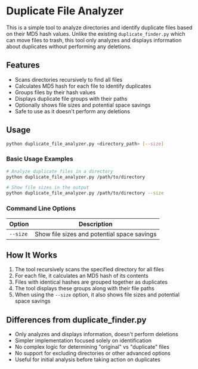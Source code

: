 # Duplicate File Analyzer

This is a simple tool to analyze directories and identify duplicate files based on their MD5 hash values. Unlike the existing `duplicate_finder.py` which can move files to trash, this tool only analyzes and displays information about duplicates without performing any deletions.

## Features

- Scans directories recursively to find all files
- Calculates MD5 hash for each file to identify duplicates
- Groups files by their hash values
- Displays duplicate file groups with their paths
- Optionally shows file sizes and potential space savings
- Safe to use as it doesn't perform any deletions

## Usage

```bash
python duplicate_file_analyzer.py <directory_path> [--size]
```

### Basic Usage Examples

```bash
# Analyze duplicate files in a directory
python duplicate_file_analyzer.py /path/to/directory

# Show file sizes in the output
python duplicate_file_analyzer.py /path/to/directory --size
```

### Command Line Options

| Option | Description |
|--------|-------------|
| `--size` | Show file sizes and potential space savings |

## How It Works

1. The tool recursively scans the specified directory for all files
2. For each file, it calculates an MD5 hash of its contents
3. Files with identical hashes are grouped together as duplicates
4. The tool displays these groups along with their file paths
5. When using the `--size` option, it also shows file sizes and potential space savings

## Differences from duplicate_finder.py

- Only analyzes and displays information, doesn't perform deletions
- Simpler implementation focused solely on identification
- No complex logic for determining "original" vs "duplicate" files
- No support for excluding directories or other advanced options
- Useful for initial analysis before taking action on duplicates